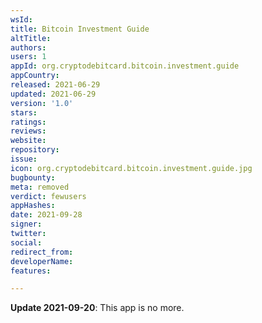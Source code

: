```yaml
---
wsId: 
title: Bitcoin Investment Guide
altTitle: 
authors: 
users: 1
appId: org.cryptodebitcard.bitcoin.investment.guide
appCountry: 
released: 2021-06-29
updated: 2021-06-29
version: '1.0'
stars: 
ratings: 
reviews: 
website: 
repository: 
issue: 
icon: org.cryptodebitcard.bitcoin.investment.guide.jpg
bugbounty: 
meta: removed
verdict: fewusers
appHashes: 
date: 2021-09-28
signer: 
twitter: 
social: 
redirect_from: 
developerName: 
features: 

---
```


**Update 2021-09-20**: This app is no more.
